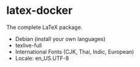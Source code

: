 # latex-docker

The complete LaTeX package.

- Debian (install your own languages)
- texlive-full
- International Fonts (CJK, Thai, Indic, European)
- Locale: en_US.UTF-8
